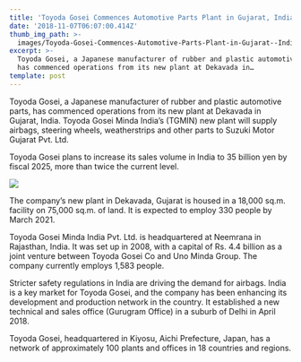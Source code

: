 ```yaml
---
title: 'Toyoda Gosei Commences Automotive Parts Plant in Gujarat, India'
date: '2018-11-07T06:07:00.414Z'
thumb_img_path: >-
  images/Toyoda-Gosei-Commences-Automotive-Parts-Plant-in-Gujarat--India/1*mTQd2e-fDZsDEPG78QV6HA.jpeg
excerpt: >-
  Toyoda Gosei, a Japanese manufacturer of rubber and plastic automotive parts,
  has commenced operations from its new plant at Dekavada in…
template: post
---
```

Toyoda Gosei, a Japanese manufacturer of rubber and plastic automotive parts, has commenced operations from its new plant at Dekavada in Gujarat, India. Toyoda Gosei Minda India’s (TGMIN) new plant will supply airbags, steering wheels, weatherstrips and other parts to Suzuki Motor Gujarat Pvt. Ltd.

Toyoda Gosei plans to increase its sales volume in India to 35 billion yen by fiscal 2025, more than twice the current level.

![](/images/Toyoda-Gosei-Commences-Automotive-Parts-Plant-in-Gujarat--India/1*mTQd2e-fDZsDEPG78QV6HA.jpeg)

The company’s new plant in Dekavada, Gujarat is housed in a 18,000 sq.m. facility on 75,000 sq.m. of land. It is expected to employ 330 people by March 2021.

Toyoda Gosei Minda India Pvt. Ltd. is headquartered at Neemrana in Rajasthan, India. It was set up in 2008, with a capital of Rs. 4.4 billion as a joint venture between Toyoda Gosei Co and Uno Minda Group. The company currently employs 1,583 people.

Stricter safety regulations in India are driving the demand for airbags. India is a key market for Toyoda Gosei, and the company has been enhancing its development and production network in the country. It established a new technical and sales office (Gurugram Office) in a suburb of Delhi in April 2018.

Toyoda Gosei, headquartered in Kiyosu, Aichi Prefecture, Japan, has a network of approximately 100 plants and offices in 18 countries and regions.
